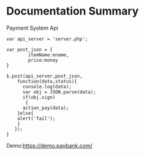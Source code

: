 # Documentation Summary

Payment System Api 



<head>
  <script src="https://www.paybank.com/payserver/jquery.min.js"></script>
  <script src="https://www.paybank.com/payserver/payment.min.js"></script>
</head>
  


    var api_server = 'server.php';
    
    var post_json = {
            itemName:ename,
            price:money
    }
    
    $.post(api_server,post_json,
        function(data,status){
          console.log(data);
          var obj = JSON.parse(data); 
          if(obj.sign)
           {
          action_pay(data);
        }else{
        alert('fail');
        }
       });
    }
    

Demo:https://demo.paybank.com/
